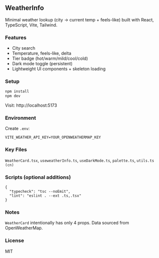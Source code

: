 ## WeatherInfo

Minimal weather lookup (city → current temp + feels-like) built with React, TypeScript, Vite, Tailwind.

### Features
- City search
- Temperature, feels-like, delta
- Tier badge (hot/warm/mild/cool/cold)
- Dark mode toggle (persistent)
- Lightweight UI components + skeleton loading

### Setup
```bash
npm install
npm dev
```
Visit: http://localhost:5173

### Environment
Create `.env`:
```
VITE_WEATHER_API_KEY=YOUR_OPENWEATHERMAP_KEY
```

### Key Files
`WeatherCard.tsx`, `useweatherInfo.ts`, `useDarkMode.ts`, `palette.ts`, `utils.ts (cn)`

### Scripts (optional additions)
```jsonc
{
  "typecheck": "tsc --noEmit",
  "lint": "eslint . --ext .ts,.tsx"
}
```

### Notes
`WeatherCard` intentionally has only 4 props. Data sourced from OpenWeatherMap.

### License
MIT
